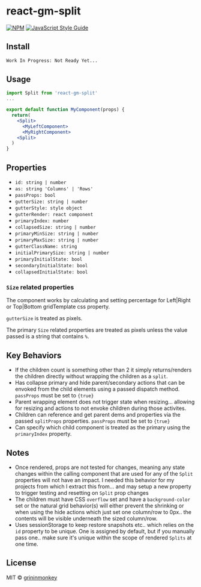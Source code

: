 # react-gm-split

[![NPM](https://img.shields.io/npm/v/react-gm-split.svg)](https://www.npmjs.com/package/react-gm-split) [![JavaScript Style Guide](https://img.shields.io/badge/code_style-standard-brightgreen.svg)](https://standardjs.com)

## Install

```bash
Work In Progress: Not Ready Yet...
```

## Usage

```jsx
import Split from 'react-gm-split'
...

export default function MyComponent(props) {
  return(
    <Split>
      <MyLeftComponent>
      <MyRightComponent>
    <Split>
  )
}
```

## Properties
- `id: string | number`
- `as: string 'Columns' | 'Rows'`
- `passProps: bool` 
- `gutterSize: string | number`
- `gutterStyle: style object`
- `gutterRender: react component`
- `primaryIndex: number`
- `collapsedSize: string | number`
- `primaryMinSize: string | number`
- `primaryMaxSize: string | number`
- `gutterClassName: string`
- `initialPrimarySize: string | number`
- `primaryInitialState: bool`
- `secondaryInitialState: bool`
- `collapsedInitialState: bool`

### `Size` related properties

The component works by calculating and setting percentage for Left|Right or Top|Bottom gridTemplate
css property.

`gutterSize` is treated as pixels.

The primary `Size` related properties are treated as pixels unless the value passed is a string that contains `%`.

## Key Behaviors

- If the children count is something other than 2 it simply returns/renders the children directly without wrapping the children as a `split`.
- Has collapse primary and hide parent/secondary actions that can be envoked from the child elements using a passed dispatch method. `passProps` must be set to `{true}`
- Parent wrapping element does not trigger state when resizing... allowing for resizing and actions to not envoke children during those activites.
- Children can reference and get parent dems and properties via the passed `splitProps` properties. `passProps` must be set to `{true}`
- Can specify which child component is treated as the primary using the `primaryIndex` property.

## Notes

- Once rendered, props are not tested for changes, meaning any state changes within the calling component that are used for any of the `Split` properties will not have an impact. I needed this behavior for my projects from which I extract this from... and may setup a new property to trigger testing and resetting on `Split` prop changes
- The children must have CSS `overflow` set and have a `background-color` set or the natural grid behavior(s) will either prevent the shrinking or when using the hide actions which just set one column/row to 0px.. the contents will be visible underneath the sized column/row.
- Uses sessionStorage to keep restore snapshots etc.. which relies on the `id` property to be unique. One is assigned by default, but if you manually pass one.. make sure it's unique within the scope of rendered `Splits` at one time.

## License

MIT © [grininmonkey](https://github.com/grininmonkey)
